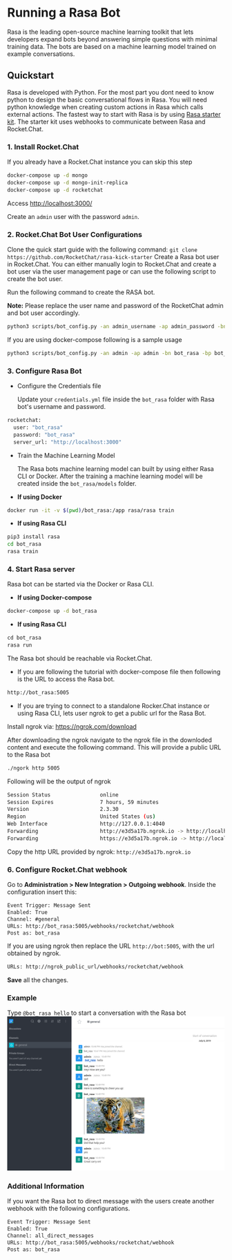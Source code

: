# Running a Rasa Bot

Rasa is the leading open-source machine learning toolkit that lets developers expand bots beyond answering simple questions
with minimal training data. The bots are based on a machine learning model trained on example conversations.

## Quickstart

Rasa is developed with Python. For the most part you dont need to know python to design the basic conversational flows in Rasa.
You will need python knowledge when creating custom actions in Rasa which calls external actions. The fastest way to start with
Rasa is by using [Rasa starter kit](https://github.com/RocketChat/rasa-kick-starter). The starter kit uses webhooks to
communicate between Rasa and Rocket.Chat.

### 1. Install Rocket.Chat

If you already have a Rocket.Chat instance you can skip this step

```sh
docker-compose up -d mongo
docker-compose up -d mongo-init-replica
docker-compose up -d rocketchat
```

Access <http://localhost:3000/>

Create an `admin` user with the password `admin`.

### 2. Rocket.Chat Bot User Configurations

Clone the quick start guide with the following command: `git clone https://github.com/RocketChat/rasa-kick-starter`
Create a Rasa bot user in Rocket.Chat. You can either manually login to Rocket.Chat and create a bot user via the
user management page or can use the following script to create the bot user.

Run the following command to create the RASA bot.

**Note:** Please replace the user name and password of the RocketChat admin and bot user accordingly.

```sh
python3 scripts/bot_config.py -an admin_username -ap admin_password -bn bot_username -bp bot_pass -r http://rocketchaturl
```

If you are using docker-compose following is a sample usage

```sh
python3 scripts/bot_config.py -an admin -ap admin -bn bot_rasa -bp bot_rasa -r http://localhost:3000
```

### 3. Configure Rasa Bot

* Configure the Credentials file

    Update your `credentials.yml` file inside the `bot_rasa` folder with Rasa bot's username and password.

```sh
rocketchat:
  user: "bot_rasa"
  password: "bot_rasa"
  server_url: "http://localhost:3000"
```

* Train the Machine Learning Model

    The Rasa bots machine learning model can built by using either Rasa CLI or Docker. After the training a machine
    learning model will be created inside the `bot_rasa/models` folder.

* **If using Docker**

```sh
docker run -it -v $(pwd)/bot_rasa:/app rasa/rasa train
```

* **If using Rasa CLI**

```bash
pip3 install rasa
cd bot_rasa
rasa train
```

### 4. Start Rasa server

Rasa bot can be started via the Docker or Rasa CLI.

* **If using Docker-compose**

```sh
docker-compose up -d bot_rasa
```

* **If using Rasa CLI**

```python
cd bot_rasa
rasa run
```

The Rasa bot should be reachable via Rocket.Chat.

* If you are following the tutorial with docker-compose file then following is the URL to access the Rasa bot.

```bash
http://bot_rasa:5005
```

* If you are trying to connect to a standalone Rocker.Chat instance or using Rasa CLI, lets user ngrok to get a public url for the Rasa Bot.

Install ngrok via: <https://ngrok.com/download>

After downloading the ngrok navigate to the ngrok file in the downloded content and execute the following command.
This will provide a public URL to the Rasa bot

```bash
./ngork http 5005
```

Following will be the output of ngrok

```sh
Session Status                online
Session Expires               7 hours, 59 minutes
Version                       2.3.30
Region                        United States (us)
Web Interface                 http://127.0.0.1:4040
Forwarding                    http://e3d5a17b.ngrok.io -> http://localhost:5005
Forwarding                    https://e3d5a17b.ngrok.io -> http://localhost:5005
```

Copy the http URL provided by ngrok: `http://e3d5a17b.ngrok.io`

### 6. Configure Rocket.Chat webhook

Go to **Administration > New Integration > Outgoing webhook**.
Inside the configuration insert this:

```
Event Trigger: Message Sent
Enabled: True
Channel: #general
URLs: http://bot_rasa:5005/webhooks/rocketchat/webhook
Post as: bot_rasa
```

If you are using ngrok then replace the URL `http://bot:5005`, with the url obtained by ngrok.

```bash
URLs: http://ngrok_public_url/webhooks/rocketchat/webhook
```

**Save** all the changes.

### Example

Type `@bot_rasa hello` to start a conversation with the Rasa bot
![example](rasa_bot_example.png)

### Additional Information

If you want the Rasa bot to direct message with the users create another webhook with the following configurations.

```
Event Trigger: Message Sent
Enabled: True
Channel: all_direct_messages
URLs: http://bot_rasa:5005/webhooks/rocketchat/webhook
Post as: bot_rasa
```
